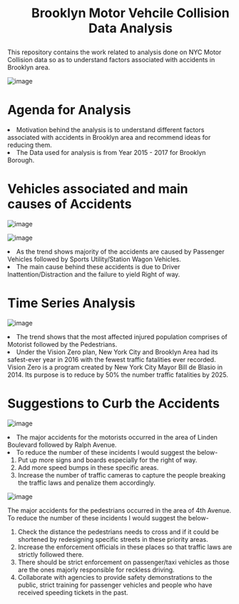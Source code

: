 # <center> <ul> Brooklyn Motor Vehcile Collision Data Analysis
This repository contains the work related to analysis done on NYC Motor Collision data so as to understand factors associated with accidents in Brooklyn area.

![image](https://user-images.githubusercontent.com/16829371/39675773-f171ec9c-512d-11e8-81b5-d5408919c3c7.png)

# Agenda for Analysis

<li> Motivation behind the analysis is to understand different factors associated with accidents in Brooklyn area and recommend ideas for reducing them.

<li> The Data used for analysis is from Year 2015 - 2017 for Brooklyn Borough.

# Vehicles associated and main causes of Accidents 

![image](https://user-images.githubusercontent.com/16829371/39675822-b89675c2-512e-11e8-97c9-9c3e409753eb.png)

![image](https://user-images.githubusercontent.com/16829371/39675824-bf9ba3f6-512e-11e8-8acc-21aec894153d.png)

<li> As the trend shows majority of the accidents are caused by Passenger Vehicles followed by Sports Utility/Station Wagon Vehicles.

<li> The main cause behind these accidents is due to Driver Inattention/Distraction and the failure to yield Right of way.

# Time Series Analysis

![image](https://user-images.githubusercontent.com/16829371/39675840-ebd33bbe-512e-11e8-91a2-5e4f055a99b8.png)

<li> The trend shows that the most affected injured population comprises of Motorist followed by the Pedestrians.
<li> Under the Vision Zero plan, New York City and Brooklyn Area had its safest-ever year in 2016 with the fewest traffic fatalities ever recorded. Vision Zero is a program created by New York City Mayor Bill de Blasio in 2014. Its purpose is to reduce by 50% the number traffic fatalities by 2025.

# Suggestions to Curb the Accidents 

![image](https://user-images.githubusercontent.com/16829371/39675906-6c23e0f2-512f-11e8-9b0f-99655c5a1d3b.png)

<li> The major accidents for the motorists occurred in the area of Linden Boulevard followed by Ralph Avenue.
<li> To reduce the number of these incidents I would suggest the below- 
  
<ol> 
  <li> Put up more signs and boards especially for the right of way.</li>
  <li> Add more speed bumps in these specific areas.</li>
  <li> Increase the number of traffic cameras to capture the people breaking the traffic laws and penalize them accordingly.</li>
</ol>

![image](https://user-images.githubusercontent.com/16829371/39675953-0582d06e-5130-11e8-8177-e302ced8ed6a.png)

The major accidents for the pedestrians occurred in the area of 4th Avenue.<br>
To reduce the number of these incidents I would suggest the below- <br>
<ol>
  <li>Check the distance the pedestrians needs to cross and if it could be shortened by redesigning specific streets in these priority areas. </li>
  <li>Increase the enforcement officials in these places so that traffic laws are strictly followed there.</li>
  <li>There should be strict enforcement on passenger/taxi vehicles as those are the ones majorly responsible for reckless driving.</li>
  <li>Collaborate with agencies to provide safety demonstrations to the public, strict training for passenger vehicles and people who have received speeding tickets in the past.</li>
 </ol>







